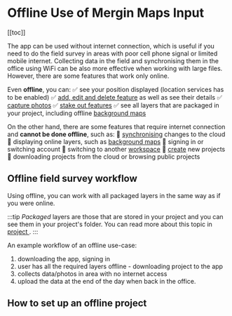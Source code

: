 # Offline Use of Mergin Maps Input
[[toc]]

The <MobileAppName /> app can be used  without internet connection, which is useful if you need to do the field survey in areas with poor cell phone signal or limited mobile internet. Collecting data in the field and synchronising them in the office using WiFi can be also more effective when working with large files. However, there are some features that work only online.

Even **offline**, you can:
:white_check_mark:  see your position displayed (location services has to be enabled)
:white_check_mark:  [add, edit and delete feature](../input_features/) as well as see their details
:white_check_mark:  [capture photos](../../layer/settingup_forms_photo/)
:white_check_mark:  [stake out features](../stake-out/)
:white_check_mark:  see all layers that are packaged in your project, including offline [background maps](../../gis/settingup_background_map/#background-maps)

On the other hand, there are some features that require internet connection and **cannot be done offline**, such as:
:no_entry_sign: [synchronising](../autosync/) changes to the cloud
:no_entry_sign: displaying online layers, such as [background maps](../../gis/settingup_background_map/)
:no_entry_sign: signing in or switching account
:no_entry_sign: switching to another [workspace](../../manage/workspaces/#switch-workspaces-in-mergin-maps-input)
:no_entry_sign: [create](../../manage/create-project/#create-a-project-in-mergin-maps-input) new projects
:no_entry_sign: downloading projects from the cloud or browsing public projects


## Offline field survey workflow
Using <MobileAppName /> offline, you can work with all packaged layers in the same way as if you were online.

:::tip
 *Packaged* layers are those that are stored in your <MainPlatformName /> project and you can see them in your <MainPlatformName /> project's folder. You can read more about this topic in [<MainPlatformName /> project ](../../manage/project/#packaging-qgis-project).
:::

An example workflow of an offline use-case:
1. downloading the app, signing in
2. user has all the required layers offline - downloading project to the app
3. collects data/photos in area with no internet access
4. upload the data at the end of the day when back in the office.

## How to set up an offline project



